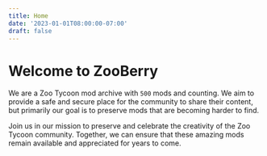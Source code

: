 ```yaml
---
title: Home
date: '2023-01-01T08:00:00-07:00'
draft: false
---
```


# Welcome to ZooBerry

We are a Zoo Tycoon mod archive with `500` mods and counting. We aim to provide a safe and secure place for the community to share their content, but primarily our goal is to preserve mods that are becoming harder to find. 

Join us in our mission to preserve and celebrate the creativity of the Zoo Tycoon community. Together, we can ensure that these amazing mods remain available and appreciated for years to come.

